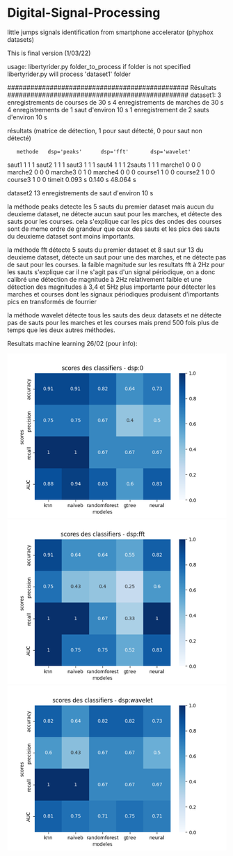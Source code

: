 # Digital-Signal-Processing
little jumps signals identification from smartphone accelerator (phyphox datasets)


This is final version (1/03/22)

usage: libertyrider.py folder_to_process
if folder is not specified libertyrider.py will process 'dataset1' folder


###############################################
Résultats
###############################################
dataset1:
3 enregistrements de courses de 30 s
4 enregistrements de marches de 30 s
4 enregistrements de 1 saut d'environ 10 s
1 enregistrement de 2 sauts d'environ 10 s

résultats (matrice de détection, 1 pour saut détecté, 0 pour saut non détecté)

       methode   dsp='peaks'      dsp='fft'       dsp='wavelet'
saut1                 1               1               1
saut2                 1               1               1
saut3                 1               1               1
saut4                 1               1               1
2sauts                1               1               1
marche1               0               0               0
marche2               0               0               0
marche3               0               1               0
marche4               0               0               0
course1               1               0               0
course2               1               0               0
course3               1               0               0
timeit                 0.093 s         0.140 s         48.064 s

dataset2
13 enregistrements de saut d'environ 10 s

la méthode peaks detecte les 5 sauts du premier dataset mais aucun du deuxieme dataset,
ne détecte aucun saut pour les marches, et détecte des sauts pour les courses.
cela s'explique car les pics des ondes des courses sont de meme ordre de grandeur
que ceux des sauts et les pics des sauts du deuxieme dataset sont moins importants.

la méthode fft détecte 5 sauts du premier dataset et 8 saut sur 13 du deuxieme dataset,
détecte un saut pour une des marches, et ne détecte pas de saut pour les courses.
la faible magnitude sur les resultats fft à 2Hz pour les sauts s'explique car
il ne s'agit pas d'un signal périodique, on a donc calibré
une détection de magnitude à 2Hz relativement faible et une détection des magnitudes
à 3,4 et 5Hz plus importante pour détecter les marches et courses dont
les signaux périodiques produisent d'importants pics en transformés de fourrier

la méthode wavelet détecte tous les sauts des deux datasets et ne détecte pas de
sauts pour les marches et les courses mais prend 500 fois plus de temps que
les deux autres méthodes.


Resultats machine learning 26/02 (pour info): 


<img src=26.02_synthese_sans_dsp.png>

<img src=26.02_synthese_fft.png>

<img src=26.02_synthese_wavelet.png> 

